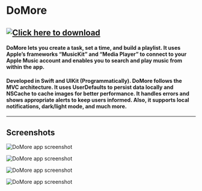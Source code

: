 # DoMore 

[![Click here to download](https://user-images.githubusercontent.com/82785695/200953066-c30fc85b-fded-45db-a52a-5d2baa04c5f0.png)](https://apps.apple.com/us/app/domore/id6444235740)
---

#### DoMore lets you create a task, set a time, and build a playlist. It uses Apple’s frameworks “MusicKit” and “Media Player” to connect to your Apple Music account and enables you to search and play music from within the app.

#### Developed in Swift and UIKit (Programmatically). DoMore follows the MVC architecture. It uses UserDefaults to persist data locally and NSCache to cache images for better performance. It handles errors and shows appropriate alerts to keep users informed. Also, it supports local notifications, dark/light mode, and much more.

---

## Screenshots
![DoMore app screenshot](https://user-images.githubusercontent.com/82785695/200950108-18abc533-ff7e-45ba-9389-70af526acf77.jpg)

![DoMore app screenshot](https://user-images.githubusercontent.com/82785695/200950135-93e62833-074b-43c2-9c15-4295f662c0d6.jpg)

![DoMore app screenshot](https://user-images.githubusercontent.com/82785695/200950127-a4f81191-6cc4-44b2-848b-0618e542fdd1.jpg)

![DoMore app screenshot](https://user-images.githubusercontent.com/82785695/200950148-263aac5b-d397-48bf-b0d5-576b24b55939.jpg)

